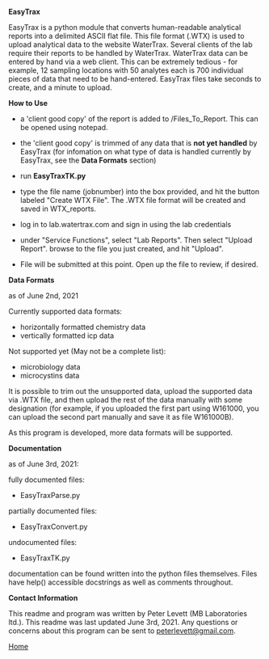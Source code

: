 **EasyTrax**

EasyTrax is a python module that converts human-readable analytical reports
into a delimited ASCII flat file. This file format (.WTX) is used to upload
analytical data to the website WaterTrax. Several clients of the lab require
their reports to be handled by WaterTrax. WaterTrax data can be entered by
hand via a web client. This can be extremely tedious - for example, 12 sampling
locations with 50 analytes each is 700 individual pieces of data that need to
be hand-entered. EasyTrax files take seconds to create, and a minute to upload.

**How to Use**

- a 'client good copy' of the report is added to /Files_To_Report. This can be
opened using notepad.
  
- the 'client good copy' is trimmed of any data that is **not yet handled** by
  EasyTrax (for infomation on what type of data is handled currently by
  EasyTrax, see the **Data Formats** section)

- run **EasyTraxTK.py**

- type the file name (jobnumber) into the box provided, and hit the button labeled
  "Create WTX File". The .WTX file format will be created
  and saved in WTX_reports. 
  
- log in to lab.watertrax.com and sign in using the lab credentials

- under "Service Functions", select "Lab Reports". Then select "Upload Report".
  browse to the file you just created, and hit "Upload".
  
- File will be submitted at this point. Open up the file to review, if desired.

**Data Formats**

as of June 2nd, 2021

Currently supported data formats:

- horizontally formatted chemistry data
- vertically formatted icp data

Not supported yet (May not be a complete list):

- microbiology data
- microcystins data

It is possible to trim out the unsupported data, upload the supported data
via .WTX file, and then upload the rest of the data manually with some 
designation (for example, if you uploaded the first part using W161000, 
you can upload the second part manually and save it as file W161000B). 

As this program is developed, more data formats will be supported.

**Documentation**

as of June 3rd, 2021:

fully documented files:

- EasyTraxParse.py

partially documented files:

- EasyTraxConvert.py

undocumented files:

- EasyTraxTK.py

documentation can be found written into the python files themselves.
Files have help() accessible docstrings as well as comments throughout.

**Contact Information**

This readme and program was written by Peter Levett (MB Laboratories ltd.). This readme
was last updated June 3rd, 2021. Any questions or concerns about this program
can be sent to peterlevett@gmail.com.


[Home](http://StavromularBeta.github.io)
